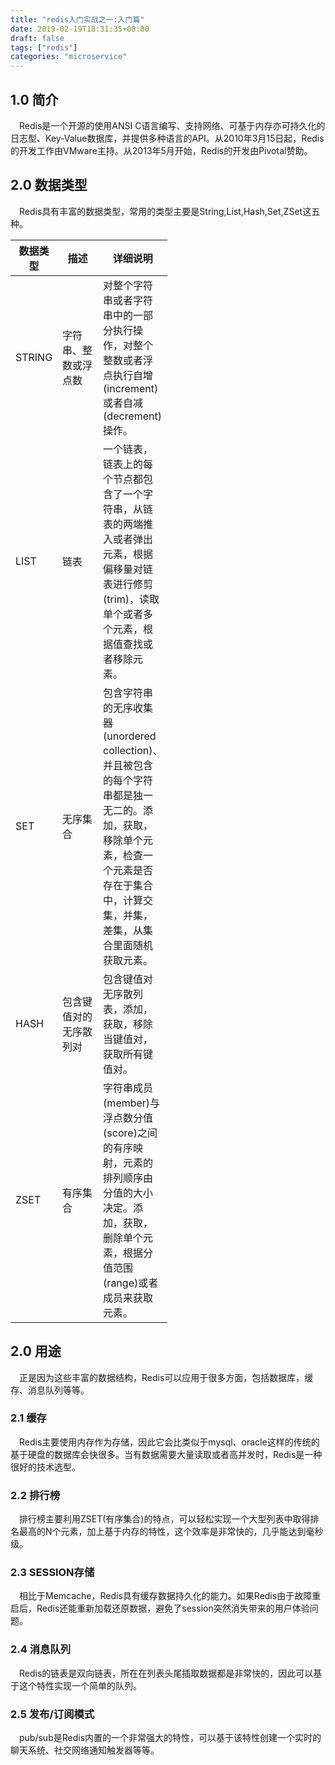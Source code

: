 ```yaml
---
title: "redis入门实战之一:入门篇"
date: 2019-02-19T18:31:35+08:00
draft: false
tags: ["redis"]
categories: "microservice"
---
```

## 1.0 简介
&emsp;Redis是一个开源的使用ANSI C语言编写、支持网络、可基于内存亦可持久化的日志型、Key-Value数据库，并提供多种语言的API。从2010年3月15日起，Redis的开发工作由VMware主持。从2013年5月开始，Redis的开发由Pivotal赞助。

## 2.0 数据类型

&emsp;Redis具有丰富的数据类型，常用的类型主要是String,List,Hash,Set,ZSet这五种。

<table>
    <thead> 
        <th width="49">数据类型</th>
        <th  width="49">描述</th>
        <th width="50px">详细说明</th>
    </thead>   
    <tbody>
        <tr>
            <td>STRING</td>
            <td>字符串、整数或浮点数</td>
            <td>对整个字符串或者字符串中的一部分执行操作，对整个整数或者浮点执行自增(increment)或者自减(decrement)操作。</td>
        </tr>
        <tr>
            <td>LIST</td>
            <td>链表</td>
            <td>一个链表，链表上的每个节点都包含了一个字符串，从链表的两端推入或者弹出元素，根据偏移量对链表进行修剪(trim)，读取单个或者多个元素，根据值查找或者移除元素。</td>
        </tr>
        <tr>
            <td>SET</td>
            <td>无序集合</td>
            <td>包含字符串的无序收集器(unordered collection)、并且被包含的每个字符串都是独一无二的。添加，获取，移除单个元素，检查一个元素是否存在于集合中，计算交集，并集，差集，从集合里面随机获取元素。</td>
        </tr>
        <tr>
            <td>HASH</td>
            <td>包含键值对的无序散列对</td>
            <td>包含键值对无序散列表，添加，获取，移除当键值对，获取所有键值对。</td>
        </tr>
        <tr>
            <td>ZSET</td>
            <td>有序集合</td>
            <td>字符串成员(member)与浮点数分值(score)之间的有序映射，元素的排列顺序由分值的大小决定。添加，获取，删除单个元素，根据分值范围(range)或者成员来获取元素。</td>
        </tr>
    </tbody>
</table>

## 2.0 用途

&emsp;正是因为这些丰富的数据结构，Redis可以应用于很多方面，包括数据库，缓存、消息队列等等。

### 2.1 缓存

&emsp;Redis主要使用内存作为存储，因此它会比类似于mysql、oracle这样的传统的基于硬盘的数据库会快很多。当有数据需要大量读取或者高并发时，Redis是一种很好的技术选型。

### 2.2 排行榜

&emsp;排行榜主要利用ZSET(有序集合)的特点，可以轻松实现一个大型列表中取得排名最高的N个元素，加上基于内存的特性，这个效率是非常快的，几乎能达到毫秒级。

### 2.3 SESSION存储

&emsp;相比于Memcache，Redis具有缓存数据持久化的能力。如果Redis由于故障重启后，Redis还能重新加载还原数据，避免了session突然消失带来的用户体验问题。

### 2.4 消息队列

&emsp;Redis的链表是双向链表，所在在列表头尾插取数据都是非常快的，因此可以基于这个特性实现一个简单的队列。

### 2.5 发布/订阅模式

&emsp;pub/sub是Redis内置的一个非常强大的特性，可以基于该特性创建一个实时的聊天系统、社交网络通知触发器等等。

